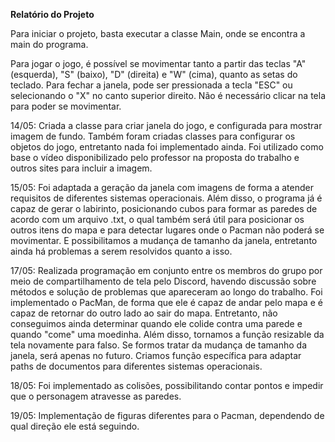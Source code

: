 **Relatório do Projeto**

Para iniciar o projeto, basta executar a classe Main, onde se encontra a main do programa.

Para jogar o jogo, é possível se movimentar tanto a partir das teclas "A" (esquerda), "S" (baixo), "D" (direita) e "W" (cima), quanto as setas do teclado. Para fechar a janela, pode ser pressionada a tecla "ESC" ou selecionando o "X" no canto superior direito. Não é necessário clicar na tela para poder se movimentar.

14/05: Criada a classe para criar janela do jogo, e configurada para mostrar imagem de fundo. Também foram criadas classes para configurar os objetos do jogo, entretanto nada foi implementado ainda. Foi utilizado como base o vídeo disponibilizado pelo professor na proposta do trabalho e outros sites para incluir a imagem.

15/05: Foi adaptada a geração da janela com imagens de forma a atender requisitos de diferentes sistemas operacionais. Além disso, o programa já é capaz de gerar o labirinto, posicionando cubos para formar as paredes de acordo com um arquivo .txt, o qual também será útil para posicionar os outros itens do mapa e para detectar lugares onde o Pacman não poderá se movimentar. E possibilitamos a mudança de tamanho da janela, entretanto ainda há problemas a serem resolvidos quanto a isso.

17/05: Realizada programação em conjunto entre os membros do grupo por meio de compartilhamento de tela pelo Discord, havendo discussão sobre métodos e solução de problemas que apareceram ao longo do trabalho. Foi implementado o PacMan, de forma que ele é capaz de andar pelo mapa e é capaz de retornar do outro lado ao sair do mapa. Entretanto, não conseguimos ainda determinar quando ele colide contra uma parede e quando "come" uma moedinha. Além disso, tornamos a função resizable da tela novamente para falso. Se formos tratar da mudança de tamanho da janela, será apenas no futuro. Criamos função específica para adaptar paths de documentos para diferentes sistemas operacionais.

18/05: Foi implementado as colisões, possibilitando contar pontos e impedir que o personagem atravesse as paredes.

19/05: Implementação de figuras diferentes para o Pacman, dependendo de qual direção ele está seguindo.